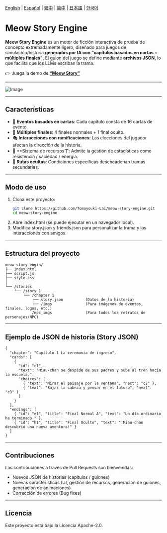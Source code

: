 [English](../README.md) | [Español](README.es.md) | [繁中](README.zh-Hant.md) | [简中](README.zh-Hans.md) | [日本語](README.ja.md) | [한국어](README.ko.md)

# Meow Story Engine

**Meow Story Engine** es un motor de ficción interactiva de prueba de concepto extremadamente ligero, diseñado para juegos de simulación/historia **generados por IA con "capítulos basados en cartas + múltiples finales"**.
El guion del juego se define mediante **archivos JSON**, lo que facilita que los LLMs escriban la trama.

👉 Juega la demo de [**“Meow Story”**](https://meow-story-engine.vercel.app/)

---

![Image](https://github.com/user-attachments/assets/0478ddb9-d45a-428a-b7fe-3fda3c51733a)

---

## Características

- 📖 **Eventos basados en cartas**: Cada capítulo consta de 16 cartas de evento.
- 🔀 **Múltiples finales**: 4 finales normales + 1 final oculto.
- 🎭 **Interacciones con ramificaciones**: Las elecciones del jugador afectan la dirección de la historia.
- 🎒 **Sistema de recursosㄒ: Admite la gestión de estadísticas como resistencia / saciedad / energía.
- 🌟 **Rutas ocultas**: Condiciones específicas desencadenan tramas secundarias.

---

## Modo de uso

1. Clona este proyecto:
   ```bash
   git clone https://github.com/Tomoyouki-Lai/meow-story-engine.git
   cd meow-story-engine
2. Abre index.html (se puede ejecutar en un navegador local).
3. Modifica story.json y friends.json para personalizar la trama y las interacciones con amigos.

---

## Estructura del proyecto

```
meow-story-engin/
├── index.html
├── script.js
├── style.css
│
└── /stories
    └── /story 1
        └── /chapter 1
            ├── story.json          (Datos de la historia)
            ├── /imgs               (Para imágenes de eventos, finales, logos, etc.)
            /npc_imgs               (Para todos los retratos de personajes/NPC)
```
---

## Ejemplo de JSON de historia (Story JSON)

```
{
  "chapter": "Capítulo 1 La ceremonia de ingreso",
  "cards": [
    {
      "id": "c1",
      "text": "Miau-chan se despide de sus padres y sube al tren hacia la escuela.",
      "choices": [
        { "text": "Mirar el paisaje por la ventana", "next": "c2" },
        { "text": "Bajar la cabeza y pensar en el futuro", "next": "c3" }
      ]
    }
  ],
  "endings": [
    { "id": "e1", "title": "Final Normal A", "text": "Un día ordinario ha terminado." },
    { "id": "h1", "title": "Final Oculto", "text": "¡Miau-chan descubrió una nueva aventura!" }
  ]
}
```

---

## Contribuciones

Las contribuciones a través de Pull Requests son bienvenidas:
- Nuevos JSON de historias (capítulos / guiones)
- Nuevas características (UI, gestión de recursos, generación de guiones, generación de animaciones)
- Corrección de errores (Bug fixes)

---

## Licencia

Este proyecto está bajo la Licencia Apache-2.0.
